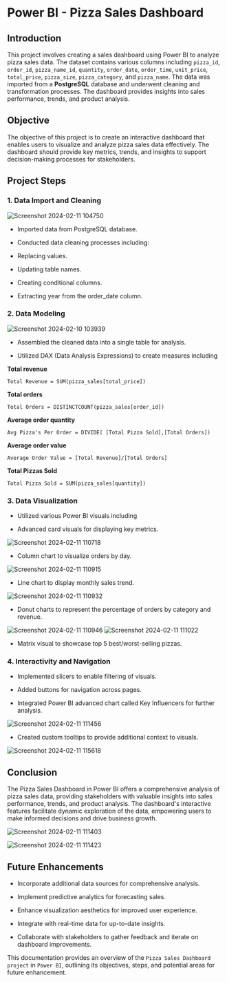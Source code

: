# Power BI - Pizza Sales Dashboard

## Introduction
This project involves creating a sales dashboard using Power BI to analyze pizza sales data. The dataset contains various columns including `pizza_id`, `order_id`, `pizza_name_id`, `quantity`, `order_date`, `order_time`, `unit_price`, `total_price`, `pizza_size`, `pizza_category`, and `pizza_name`. The data was imported from a **PostgreSQL** database and underwent cleaning and transformation processes. The dashboard provides insights into sales performance, trends, and product analysis.

## Objective
The objective of this project is to create an interactive dashboard that enables users to visualize and analyze pizza sales data effectively. The dashboard should provide key metrics, trends, and insights to support decision-making processes for stakeholders.

## Project Steps

### 1. Data Import and Cleaning


![Screenshot 2024-02-11 104750](https://github.com/PavanKumarMereddy/Power-BI_Pizza_Sales_Dashboard/assets/155641231/f039ff5f-d726-490d-9c83-5496c6838d28)


- Imported data from PostgreSQL database.
*	Conducted data cleaning processes including:
+	Replacing values.
-	Updating table names.
*	Creating conditional columns.
+	Extracting year from the order_date column.

### 2. Data Modeling

![Screenshot 2024-02-10 103939](https://github.com/PavanKumarMereddy/Power-BI_Pizza_Sales_Dashboard/assets/155641231/34e3a95c-af5c-4b97-9f66-b4dfa0efcf9c)

+ Assembled the cleaned data into a single table for analysis.
*	Utilized DAX (Data Analysis Expressions) to create measures including

**Total revenue**
```
Total Revenue = SUM(pizza_sales[total_price])
```

**Total orders**
```
Total Orders = DISTINCTCOUNT(pizza_sales[order_id])
```

**Average order quantity**
```
Avg Pizza's Per Order = DIVIDE( [Total Pizza Sold],[Total Orders])
```

**Average order value**
```
Average Order Value = [Total Revenue]/[Total Orders]
```

**Total Pizzas Sold**
```
Total Pizza Sold = SUM(pizza_sales[quantity])
```



### 3. Data Visualization

+	Utilized various Power BI visuals including
*	Advanced card visuals for displaying key metrics.

![Screenshot 2024-02-11 110718](https://github.com/PavanKumarMereddy/Power-BI_Pizza_Sales_Dashboard/assets/155641231/12827998-5f59-4415-8ee8-0aecd8b35056)

+ Column chart to visualize orders by day.


![Screenshot 2024-02-11 110915](https://github.com/PavanKumarMereddy/Power-BI_Pizza_Sales_Dashboard/assets/155641231/0b8c8bf7-7e99-444b-8225-c816a2b752bb)

* Line chart to display monthly sales trend.

![Screenshot 2024-02-11 110932](https://github.com/PavanKumarMereddy/Power-BI_Pizza_Sales_Dashboard/assets/155641231/c44835eb-f5c9-4e32-8220-ef983b76f2e3)

* Donut charts to represent the percentage of orders by category and revenue.

![Screenshot 2024-02-11 110946](https://github.com/PavanKumarMereddy/Power-BI_Pizza_Sales_Dashboard/assets/155641231/b7841157-7a6d-49c1-9779-e2a3b8f2969e)      ![Screenshot 2024-02-11 111022](https://github.com/PavanKumarMereddy/Power-BI_Pizza_Sales_Dashboard/assets/155641231/c4976508-c5c4-401f-a8de-d73cf7266dce)


* Matrix visual to showcase top 5 best/worst-selling pizzas.


### 4. Interactivity and Navigation

+	Implemented slicers to enable filtering of visuals.
*	Added buttons for navigation across pages.
-	Integrated Power BI advanced chart called Key Influencers for further analysis.


![Screenshot 2024-02-11 111456](https://github.com/PavanKumarMereddy/Power-BI_Pizza_Sales_Dashboard/assets/155641231/c9aeb9c2-9448-4bd4-bbe7-76191d887986)

+ Created custom tooltips to provide additional context to visuals.

![Screenshot 2024-02-11 115618](https://github.com/PavanKumarMereddy/Power-BI_Pizza_Sales_Dashboard/assets/155641231/f054aa9f-910f-4b01-bbf2-da2b147735e0)


## Conclusion

The Pizza Sales Dashboard in Power BI offers a comprehensive analysis of pizza sales data, providing stakeholders with valuable insights into sales performance, trends, and product analysis. The dashboard's interactive features facilitate dynamic exploration of the data, empowering users to make informed decisions and drive business growth.

![Screenshot 2024-02-11 111403](https://github.com/PavanKumarMereddy/Power-BI_Pizza_Sales_Dashboard/assets/155641231/214845f6-756a-4c7d-b8d2-61afb48e6f31)

![Screenshot 2024-02-11 111423](https://github.com/PavanKumarMereddy/Power-BI_Pizza_Sales_Dashboard/assets/155641231/a9f9e391-844a-46fd-b518-9b286ecbcb88)

## Future Enhancements
+	Incorporate additional data sources for comprehensive analysis.
-	Implement predictive analytics for forecasting sales.
*	Enhance visualization aesthetics for improved user experience.
+	Integrate with real-time data for up-to-date insights.
*	Collaborate with stakeholders to gather feedback and iterate on dashboard improvements.

This documentation provides an overview of the ``Pizza Sales Dashboard project`` in ``Power BI``, outlining its objectives, steps, and potential areas for future enhancement.
